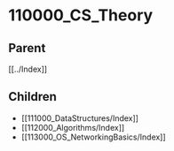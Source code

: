 # 110000_CS_Theory

## Parent
[[../Index]]

## Children
- [[111000_DataStructures/Index]]
- [[112000_Algorithms/Index]]
- [[113000_OS_NetworkingBasics/Index]]
